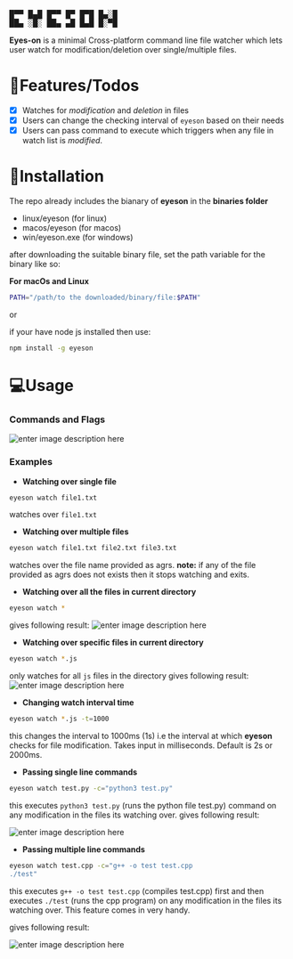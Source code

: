 <pre>
█▀▀ █▄█ █▀▀ █▀ █▀█ █▄░█
██▄ ░█░ ██▄ ▄█ █▄█ █░▀█
</pre>

**Eyes-on** is a minimal Cross-platform command line file watcher which lets user watch for modification/deletion over single/multiple files.


# 📃Features/Todos

- [x]  Watches for *modification* and *deletion* in files
- [x]  Users can change the checking interval of `eyeson` based on their needs
- [x]  Users can pass command to execute which triggers when any file in watch list is *modified*.

# 🔧Installation

The repo already includes the bianary of **eyeson** in the **binaries folder**

- linux/eyeson (for linux)
- macos/eyeson (for macos)
- win/eyeson.exe (for windows)

after downloading the suitable binary file, set the path variable for the binary like so:

**For macOs and Linux**
```bash
PATH="/path/to the downloaded/binary/file:$PATH"
```

or 

if your have node js installed then use:

```bash
npm install -g eyeson
```

# 💻Usage

### Commands and Flags

![enter image description here](https://i.ibb.co/7GNy9vq/Screenshot-2020-12-14-021328.jpg)

### Examples

- **Watching over single file**

```bash
eyeson watch file1.txt
```
watches over `file1.txt`

- **Watching over multiple files**

```bash
eyeson watch file1.txt file2.txt file3.txt
```
watches over the file name provided as agrs.
**note:** if any of the file provided as agrs does not exists then it stops watching and exits.

- **Watching over all the files in current directory**

```bash
eyeson watch *
```
gives following result:
![enter image description here](https://i.ibb.co/DfBnJsp/h-Hr-Cx-Vav-Jc.gif)

- **Watching over specific files in current directory**

```bash
eyeson watch *.js
```
only  watches  for all `js` files in the directory
gives following result:
![enter image description here](https://i.ibb.co/dmrcCKM/xg-G2qy-Tb-Av.gif)

- **Changing watch interval time**

```bash
eyeson watch *.js -t=1000
```
this changes the interval to 1000ms (1s) i.e the interval at which **eyeson** checks for file modification. Takes input in milliseconds. Default is 2s or 2000ms.

- **Passing single line commands**

```bash
eyeson watch test.py -c="python3 test.py"
```
this executes `python3 test.py` (runs the python file test.py) command on any modification in the files its watching over.
gives following result:

![enter image description here](https://i.ibb.co/Qmx4Vnc/y7-Owwy-Jb3m.gif)

- **Passing multiple line commands**

```bash
eyeson watch test.cpp -c="g++ -o test test.cpp
./test"
```
this executes `g++ -o test test.cpp` (compiles test.cpp)  first and then executes `./test` (runs the cpp program) on any modification in the files its watching over. This feature comes in very handy.

gives following result:

![enter image description here](https://i.ibb.co/3mYtSDQ/Ra160-PGf-Bv.gif)
